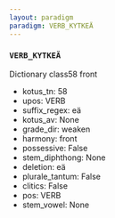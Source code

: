 ```yaml
---
layout: paradigm
paradigm: VERB_KYTKEÄ
---
```

### ` VERB_KYTKEÄ `

Dictionary class58 front
* kotus_tn: 58
* upos: VERB
* suffix_regex: eä
* kotus_av: None
* grade_dir: weaken
* harmony: front
* possessive: False
* stem_diphthong: None
* deletion: eä
* plurale_tantum: False
* clitics: False
* pos: VERB
* stem_vowel: None
